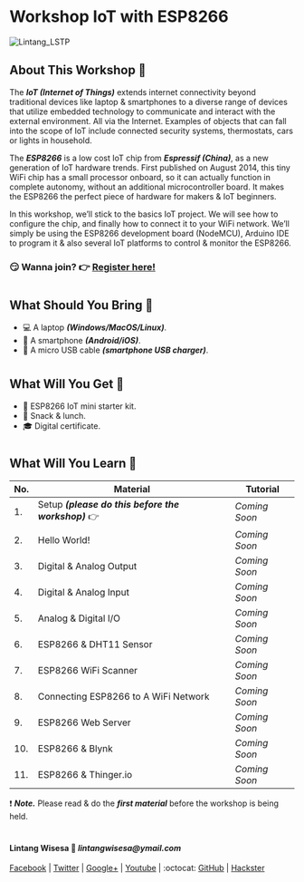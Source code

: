 # **Workshop IoT with ESP8266**

![Lintang_LSTP](https://3.bp.blogspot.com/-8QBGUwbf2FA/WvvQN_M9L4I/AAAAAAAAEHk/QGSQSxcFuioZCIhcIpBkBtdzK4JKbmJawCLcBGAs/s400/default.png)

## **About This Workshop :mega:**

  The __*IoT (Internet of Things)*__ extends internet connectivity beyond traditional devices like laptop & smartphones to a diverse range of devices that utilize embedded technology to communicate and interact with the external environment. All via the Internet. Examples of objects that can fall into the scope of IoT include connected security systems, thermostats, cars or lights in household.

  The _**ESP8266**_ is a low cost IoT chip from **_Espressif (China)_**, as a new generation of IoT hardware trends. First published on August 2014, this tiny WiFi chip has a small processor onboard, so it can actually function in complete autonomy, without an additional microcontroller board. It makes the ESP8266 the perfect piece of hardware for makers & IoT beginners. 
  
  In this workshop, we’ll stick to the basics IoT project. We will see how to configure the chip, and finally how to connect it to your WiFi network. We’ll simply be using the ESP8266 development board (NodeMCU), Arduino IDE to program it & also several IoT platforms to control & monitor the ESP8266.
  
  ### :smirk: Wanna join? :point_right: [Register here!](http://lstp.id/workshop-detail/workshop-iot-esp-8266)

#

## **What Should You Bring :mega:**

  - :computer: A laptop _**(Windows/MacOS/Linux)**_.
  - :iphone: A smartphone **_(Android/iOS)_**.
  - :electric_plug: A micro USB cable **_(smartphone USB charger)_**.

#

## **What Will You Get :gift:**

  - :wrench: ESP8266 IoT mini starter kit.
  - :hamburger: Snack & lunch.
  - :mortar_board: Digital certificate.

#

## **What Will You Learn :memo:**

  No.|Material|Tutorial
  -----|-----|-----
  1.|Setup _**(please do this before the workshop)**_ :point_right:|*Coming Soon*
  2.|Hello World!|*Coming Soon*
  3.|Digital & Analog Output|*Coming Soon*
  4.|Digital & Analog Input|*Coming Soon*
  5.|Analog & Digital I/O|*Coming Soon*
  6.|ESP8266 & DHT11 Sensor|*Coming Soon*
  7.|ESP8266 WiFi Scanner|*Coming Soon*
  8.|Connecting ESP8266 to A WiFi Network|*Coming Soon*
  9.|ESP8266 Web Server|*Coming Soon*
  10.|ESP8266 & Blynk|*Coming Soon*
  11.|ESP8266 & Thinger.io|*Coming Soon*

  :exclamation: _**Note.**_ Please read & do the _**first material**_ before the workshop is being held.

#

#### Lintang Wisesa :love_letter: _lintangwisesa@ymail.com_

[Facebook](https://www.facebook.com/lintangbagus) | 
[Twitter](https://twitter.com/Lintang_Wisesa) |
[Google+](https://plus.google.com/u/0/+LintangWisesa1) |
[Youtube](https://www.youtube.com/user/lintangbagus) | 
:octocat: [GitHub](https://github.com/LintangWisesa) |
[Hackster](https://www.hackster.io/lintangwisesa)
